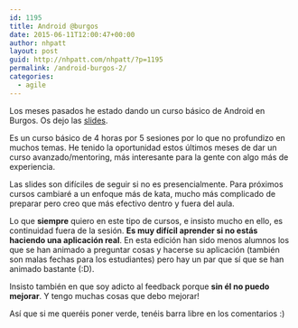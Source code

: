 ```yaml
---
id: 1195
title: Android @burgos
date: 2015-06-11T12:00:47+00:00
author: nhpatt
layout: post
guid: http://nhpatt.com/nhpatt/?p=1195
permalink: /android-burgos-2/
categories:
  - agile
---
```

Los meses pasados he estado dando un curso básico de Android en Burgos. Os dejo las [slides](http://kcy.me/23e0b).

Es un curso básico de 4 horas por 5 sesiones por lo que no profundizo en muchos temas. He tenido la oportunidad estos últimos meses de dar un curso avanzado/mentoring, más interesante para la gente con algo más de experiencia.

Las slides son difíciles de seguir si no es presencialmente. Para próximos cursos cambiaré a un enfoque más de kata, mucho más complicado de preparar pero creo que más efectivo dentro y fuera del aula.

Lo que **siempre** quiero en este tipo de cursos, e insisto mucho en ello, es continuidad fuera de la sesión. **Es muy difícil aprender si no estás haciendo una aplicación real**. En esta edición han sido menos alumnos los que se han animado a preguntar cosas y hacerse su aplicación (también son malas fechas para los estudiantes) pero hay un par que sí que se han animado bastante (:D).

Insisto también en que soy adicto al feedback porque **sin él no puedo mejorar**. Y tengo muchas cosas que debo mejorar!

Así que si me queréis poner verde, tenéis barra libre en los comentarios :)

